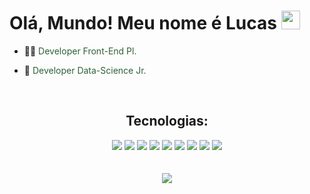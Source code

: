 ### <h1>Olá, Mundo! Meu nome é Lucas <img src="https://raw.githubusercontent.com/kaueMarques/kaueMarques/master/hi.gif" width="30"></h1> 
- 👨‍💻 <span style="color: #2E6039;">Developer Front-End Pl.</span>

- 🧬 <span style="color: #2E6039;">Developer Data-Science Jr.</span>
<br/>

<div align="center">
  <h2>Tecnologias:</h2>
  <img src="https://img.shields.io/badge/HTML5-E34F26?style=for-the-badge&logo=html5&logoColor=white" />
  <img src="https://img.shields.io/badge/CSS3-1572B6?style=for-the-badge&logo=css3&logoColor=white" />
  <img src="https://img.shields.io/badge/Sass-CC6699?style=for-the-badge&logo=sass&logoColor=white" />
  <img src="https://img.shields.io/badge/Bulma-0071B5?style=for-the-badge&logo=bulma&logoColor=white" />
  <img src="https://img.shields.io/badge/Bootstrap-563D7C?style=for-the-badge&logo=bootstrap&logoColor=white" />
  <img src="https://img.shields.io/badge/JavaScript-323330?style=for-the-badge&logo=javascript&logoColor=F7DF1E" />
  <img src="https://img.shields.io/badge/TypeScript-007ACC?style=for-the-badge&logo=typescript&logoColor=white" />
  <img src="https://img.shields.io/badge/React-20232A?style=for-the-badge&logo=react&logoColor=61DAFB" />
  <img src="https://img.shields.io/badge/Python-FFD43B?style=for-the-badge&logo=python&logoColor=blue" />
  <br/>
</div>

<br/>
<!-- - Respondo perguntas dê: <strong>HTML5, CSS3, JavaScript.</strong> -->
<br/>

<div align="center">
  <img src="https://github-readme-stats.vercel.app/api?hide_title=false&amp;hide_rank=false&amp;show_icons=true&amp;include_all_commits=true&amp;count_private=true&amp;disable_animations=false&amp;theme=dark&amp;locale=pt-br&amp;hide_border=true&amp;username=l0cass" />
  <!--  
    <img src="https://github-readme-stats.vercel.app/api?username=anuraghazra&hide=contribs,prs" />  
  -->
</div>


